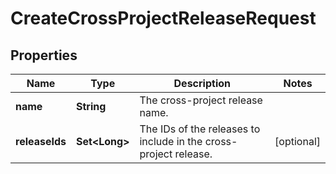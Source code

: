 

# CreateCrossProjectReleaseRequest


## Properties

| Name | Type | Description | Notes |
|------------ | ------------- | ------------- | -------------|
|**name** | **String** | The cross-project release name. |  |
|**releaseIds** | **Set&lt;Long&gt;** | The IDs of the releases to include in the cross-project release. |  [optional] |



